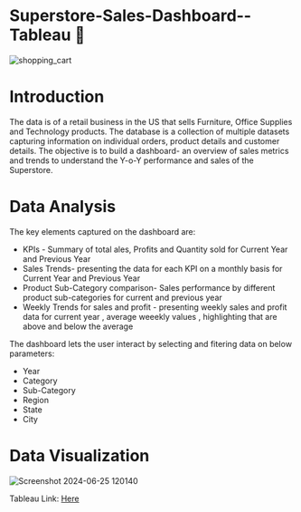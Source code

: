 # Superstore-Sales-Dashboard--Tableau :shopping_cart:
![shopping_cart](https://github.com/SanchanaHR/Superstore-Sales-Dashboard---Tableau/assets/127469995/458faf32-4d02-4f85-aedf-46a75e16ba81)

# Introduction
The data is of a retail business in the US that sells Furniture, Office Supplies and Technology products. The database is a collection of multiple datasets capturing information on individual orders, product details and customer details.
The objective is to build a dashboard- an overview of sales metrics and trends to understand the Y-o-Y performance and sales of the Superstore.

# Data Analysis
The key elements captured on the dashboard are: 
- KPIs - Summary of total ales, Profits and Quantity sold for Current Year and Previous Year
- Sales Trends- presenting the data for each KPI on a monthly basis for Current Year and Previous Year
- Product Sub-Category comparison- Sales performance by different product sub-categories for current and previous year
- Weekly Trends for sales and profit - presenting weekly sales and profit data for current year , average weeekly values , highlighting that are above and below the average

The dashboard lets the user interact by selecting and fitering data on below parameters:
* Year
* Category
* Sub-Category
* Region
* State
* City

# Data Visualization
![Screenshot 2024-06-25 120140](https://github.com/SanchanaHR/Superstore-Sales-Dashboard---Tableau/assets/127469995/f8f9c6a3-722b-4614-84db-8d48d13f14e5)


Tableau Link: [Here](https://public.tableau.com/app/profile/sanchana.hassan.ramanatha/viz/SalesDashboard_17192636951920/SalesDashboard#1)
